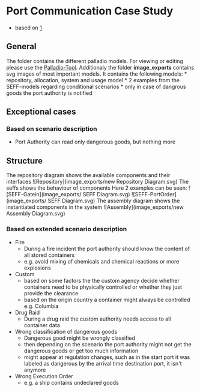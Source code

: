 # Port Communication Case Study
* based on [1](https://doi.org/10.5381/jot.2020.19.3.a8)
## General
The folder contains the different palladio models. For viewing or editing please use the [Palladio-Tool](https://www.palladio-simulator.com/tools/download/). Additionaly the folder **image_exports** contains svg images of most important models. It contains the following models:
	* repository, allocation, system and usage model
	* 2 examples from the SEFF-models regarding conditional scenarios
		* only in case of dangrous goods the port authority is notified
## Exceptional cases
### Based on scenario description
* Port Authority can read only dangerous goods, but nothing more

## Structure
The repository diagram shows the available components and their interfaces
![Repository](image_exports/new Repository Diagram.svg)
The seffs shows the behaviour of components Here 2 examples can be seen:
![SEFF-Gatein](image_exports/<PortCommunicationSystem><gateIn> SEFF Diagram.svg)
![SEFF-PortOrder](image_exports/<PortCommunicationSystem><portOrder> SEFF Diagram.svg)
The assembly diagram shows the instantiated components in the system
![Assembly](image_exports/new Assembly Diagram.svg)


### Based on extended scenario description
* Fire
	* During a fire incident the port authority should know the content of all stored containers
	* e.g. avoid mixing of chemicals and chemical reactions or more explosions
* Custom
	* based on some factors the the custom agency decide whether containers need to be physically controlled or whether they just provide the clearance
	* based on the origin country a container might always be controlled e.g. Columbia
* Drug Raid
	* During a drug raid the custom authority needs access to all container data
* Wrong classification of dangerous goods
	* Dangerous good might be wrongly classified
	* then depending on the scenario the port authority might not get the dangerous goods or get too much information
	* might appear at regulation changes, such as in the start port it was labeled as dangerous by the arrival time destination port, it isn't anymore
* Wrong Execution Order
	* e.g. a ship contains undeclared goods
